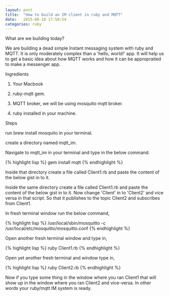 ```yaml
---
layout: post
title:  "How to build an IM client in ruby and MQTT"
date:   2015-08-18 17:50:54
categories: ruby
---
```


What are we building today?


We are building a dead simple Instant messaging system with ruby and MQTT. It is only moderately complex than a 'hello, world!' app. It will help us to get a basic idea about how MQTT works and how it can be appropraited to make a messenger app.

Ingredients

1. Your Macbook

2. ruby-mqtt gem.

3. MQTT broker, we will be using mosquito mqtt broker.

4. ruby installed in your machine.

Steps

run brew install mosquito in your terminal.

create a directory named mqtt_im.

Navigate to mqtt_im in your terminal and type in the below command.

{% highlight lisp %}
gem install mqtt
{% endhighlight %}

Inside that directory create a file called Client1.rb and paste the content of the below gist in to it.

<script src="https://gist.github.com/dhaneshnm/9beadb285b38dbc8d18c.js"></script>

Inside the same directory create a file called Client1.rb and paste the content of the below gist in to it. Now change 'Client' in to 'Client2' and vice versa in that script. So that it publishes to the topic Client2 and subscribes from Client1.

In fresh terminal window run the below command,

{% highlight lisp %}
/usr/local/sbin/mosquitto -c /usr/local/etc/mosquitto/mosquitto.conf
{% endhighlight %}

Open another fresh terminal window and type in,

{% highlight lisp %}
 ruby Client1.rb
{% endhighlight %}

Open yet another fresh terminal and window type in,

{% highlight lisp %}
ruby Client2.rb
{% endhighlight %}


Now if you type some thing in the window where you ran Client1 that will show up in the window where you ran Client2 and vice-versa. In other words your ruby/mqtt IM system is ready.


